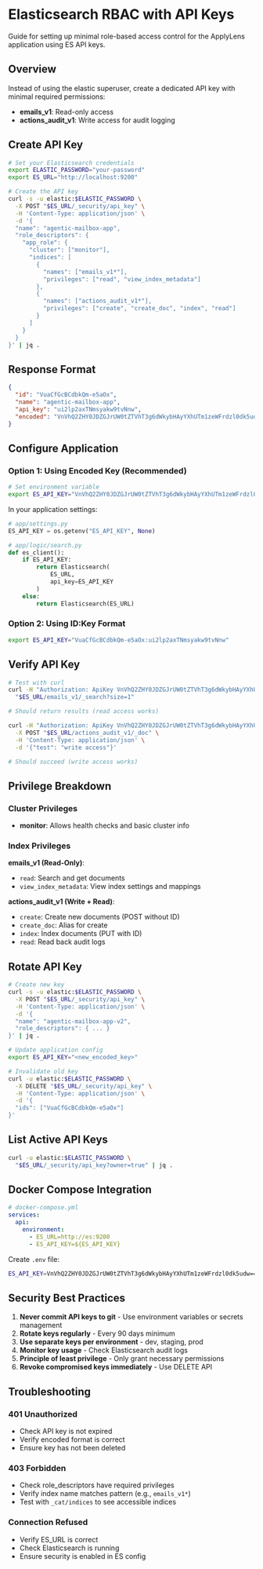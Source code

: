 # Elasticsearch RBAC with API Keys

Guide for setting up minimal role-based access control for the ApplyLens application using ES API keys.

## Overview

Instead of using the elastic superuser, create a dedicated API key with minimal required permissions:

- **emails_v1**: Read-only access
- **actions_audit_v1**: Write access for audit logging

## Create API Key

```bash
# Set your Elasticsearch credentials
export ELASTIC_PASSWORD="your-password"
export ES_URL="http://localhost:9200"

# Create the API key
curl -s -u elastic:$ELASTIC_PASSWORD \
  -X POST "$ES_URL/_security/api_key" \
  -H 'Content-Type: application/json' \
  -d '{
  "name": "agentic-mailbox-app",
  "role_descriptors": {
    "app_role": {
      "cluster": ["monitor"],
      "indices": [
        {
          "names": ["emails_v1*"],
          "privileges": ["read", "view_index_metadata"]
        },
        {
          "names": ["actions_audit_v1*"],
          "privileges": ["create", "create_doc", "index", "read"]
        }
      ]
    }
  }
}' | jq .
```

## Response Format

```json
{
  "id": "VuaCfGcBCdbkQm-e5aOx",
  "name": "agentic-mailbox-app",
  "api_key": "ui2lp2axTNmsyakw9tvNnw",
  "encoded": "VnVhQ2ZHY0JDZGJrUW0tZTVhT3g6dWkybHAyYXhUTm1zeWFrdzl0dk5udw=="
}
```

## Configure Application

### Option 1: Using Encoded Key (Recommended)

```bash
# Set environment variable
export ES_API_KEY="VnVhQ2ZHY0JDZGJrUW0tZTVhT3g6dWkybHAyYXhUTm1zeWFrdzl0dk5udw=="
```

In your application settings:

```python
# app/settings.py
ES_API_KEY = os.getenv("ES_API_KEY", None)

# app/logic/search.py
def es_client():
    if ES_API_KEY:
        return Elasticsearch(
            ES_URL,
            api_key=ES_API_KEY
        )
    else:
        return Elasticsearch(ES_URL)
```

### Option 2: Using ID:Key Format

```bash
export ES_API_KEY="VuaCfGcBCdbkQm-e5aOx:ui2lp2axTNmsyakw9tvNnw"
```

## Verify API Key

```bash
# Test with curl
curl -H "Authorization: ApiKey VnVhQ2ZHY0JDZGJrUW0tZTVhT3g6dWkybHAyYXhUTm1zeWFrdzl0dk5udw==" \
  "$ES_URL/emails_v1/_search?size=1"

# Should return results (read access works)

curl -H "Authorization: ApiKey VnVhQ2ZHY0JDZGJrUW0tZTVhT3g6dWkybHAyYXhUTm1zeWFrdzl0dk5udw==" \
  -X POST "$ES_URL/actions_audit_v1/_doc" \
  -H 'Content-Type: application/json' \
  -d '{"test": "write access"}'

# Should succeed (write access works)
```

## Privilege Breakdown

### Cluster Privileges

- **monitor**: Allows health checks and basic cluster info

### Index Privileges

**emails_v1 (Read-Only)**:

- `read`: Search and get documents
- `view_index_metadata`: View index settings and mappings

**actions_audit_v1 (Write + Read)**:

- `create`: Create new documents (POST without ID)
- `create_doc`: Alias for create
- `index`: Index documents (PUT with ID)
- `read`: Read back audit logs

## Rotate API Key

```bash
# Create new key
curl -s -u elastic:$ELASTIC_PASSWORD \
  -X POST "$ES_URL/_security/api_key" \
  -H 'Content-Type: application/json' \
  -d '{
  "name": "agentic-mailbox-app-v2",
  "role_descriptors": { ... }
}' | jq .

# Update application config
export ES_API_KEY="<new_encoded_key>"

# Invalidate old key
curl -u elastic:$ELASTIC_PASSWORD \
  -X DELETE "$ES_URL/_security/api_key" \
  -H 'Content-Type: application/json' \
  -d '{
  "ids": ["VuaCfGcBCdbkQm-e5aOx"]
}'
```

## List Active API Keys

```bash
curl -u elastic:$ELASTIC_PASSWORD \
  "$ES_URL/_security/api_key?owner=true" | jq .
```

## Docker Compose Integration

```yaml
# docker-compose.yml
services:
  api:
    environment:
      - ES_URL=http://es:9200
      - ES_API_KEY=${ES_API_KEY}
```

Create `.env` file:

```bash
ES_API_KEY=VnVhQ2ZHY0JDZGJrUW0tZTVhT3g6dWkybHAyYXhUTm1zeWFrdzl0dk5udw==
```

## Security Best Practices

1. **Never commit API keys to git** - Use environment variables or secrets management
2. **Rotate keys regularly** - Every 90 days minimum
3. **Use separate keys per environment** - dev, staging, prod
4. **Monitor key usage** - Check Elasticsearch audit logs
5. **Principle of least privilege** - Only grant necessary permissions
6. **Revoke compromised keys immediately** - Use DELETE API

## Troubleshooting

### 401 Unauthorized

- Check API key is not expired
- Verify encoded format is correct
- Ensure key has not been deleted

### 403 Forbidden

- Check role_descriptors have required privileges
- Verify index name matches pattern (e.g., `emails_v1*`)
- Test with `_cat/indices` to see accessible indices

### Connection Refused

- Verify ES_URL is correct
- Check Elasticsearch is running
- Ensure security is enabled in ES config
